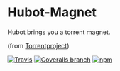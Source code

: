 # Hubot-Magnet

Hubot brings you a torrent magnet.

(from [Torrentproject](https://torrentproject.se))

[![Travis](https://img.shields.io/travis/mnpk/hubot-magnet.svg?style=flat-square)](https://travis-ci.org/mnpk/hubot-magnet)
[![Coveralls branch](https://img.shields.io/coveralls/mnpk/hubot-magnet/master.svg?style=flat-square)](https://coveralls.io/r/mnpk/hubot-magnet)
[![npm](https://img.shields.io/npm/v/hubot-magnet.svg?style=flat-square)](https://www.npmjs.com/package/hubot-magnet)
